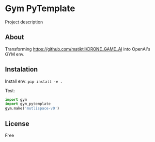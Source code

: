 # Gym PyTemplate

Project description

## About

Transforming <https://github.com/matiktli/DRONE_GAME_AI> into OpenAI's GYM env.

## Instalation

Install env:
`pip install -e .`

Test:

```python
import gym
import gym_pytemplate
gym.make('mutlispace-v0')
```

## License

Free
